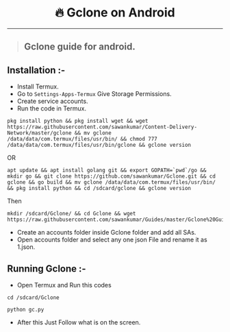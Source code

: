 <h1 align="center">🔥 Gclone on Android</h1> 

<hr>

> ## Gclone guide for android.

## Installation :-

- Install Termux.
- Go to `Settings-Apps-Termux` Give Storage Permissions.
- Create service accounts.
- Run the code in Termux.
```
pkg install python && pkg install wget && wget https://raw.githubusercontent.com/sawankumar/Content-Delivery-Network/master/gclone && mv gclone /data/data/com.termux/files/usr/bin/ && chmod 777 /data/data/com.termux/files/usr/bin/gclone && gclone version
```
OR
```
apt update && apt install golang git && export GOPATH=`pwd`/go && mkdir go && git clone https://github.com/sawankumar/Gclone.git && cd gclone && go build && mv gclone /data/data/com.termux/files/usr/bin/ && pkg install python && cd /sdcard/gclone && gclone version
```
Then
```
mkdir /sdcard/Gclone/ && cd Gclone && wget https://raw.githubusercontent.com/sawankumar/Guides/master/Gclone%20Guide%20for%20Android/gc.py
```
- Create an accounts folder inside Gclone folder and add all SAs.
- Open accounts folder and select any one json File and rename it as 1.json.

## Running Gclone :-
 - Open Termux and Run this codes
```
cd /sdcard/Gclone
```
```
python gc.py
```
- After this Just Follow what is on the screen.